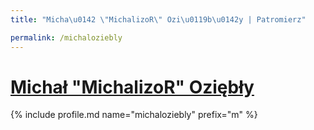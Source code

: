 ```yaml
---
title: "Micha\u0142 \"MichalizoR\" Ozi\u0119b\u0142y | Patromierz"

permalink: /michaloziebly
---
```


# [Michał "MichalizoR" Oziębły](https://patronite.pl/michaloziebly)

{% include profile.md name="michaloziebly" prefix="m" %}
